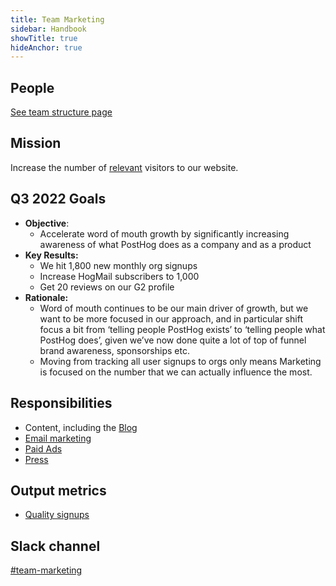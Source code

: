 ```yaml
---
title: Team Marketing
sidebar: Handbook
showTitle: true
hideAnchor: true
---
```


## People


[See team structure page](/handbook/people/team-structure/team-structure)

## Mission

Increase the number of [relevant](https://posthog.com/handbook/strategy/strategy#target-audience-for-2021) visitors to our website. 

## Q3 2022 Goals

* **Objective**:
    * Accelerate word of mouth growth by significantly increasing awareness of what PostHog does as a company and as a product
* **Key Results:**
    * We hit 1,800 new monthly org signups
    * Increase HogMail subscribers to 1,000
    * Get 20 reviews on our G2 profile
* **Rationale:**
    * Word of mouth continues to be our main driver of growth, but we want to be more focused in our approach, and in particular shift focus a bit from ‘telling people PostHog exists’ to ‘telling people what PostHog does’, given we’ve now done quite a lot of top of funnel brand awareness, sponsorships etc. 
    * Moving from tracking all user signups to orgs only means Marketing is focused on the number that we can actually influence the most. 

## Responsibilities
- Content, including the [Blog](/handbook/growth/marketing/blog)
- [Email marketing](/handbook/growth/marketing/newsletter)
- [Paid Ads](/handbook/growth/marketing/paid)
- [Press](/handbook/growth/marketing/press)

## Output metrics

* [Quality signups](https://app.posthog.com/insights/ujGv0WqI?events=%5B%5D&actions=%5B%7B%22id%22%3A%2212308%22%2C%22math%22%3A%22dau%22%2C%22name%22%3A%22High%20quality%20sign%20ups%22%2C%22type%22%3A%22actions%22%2C%22order%22%3A0%7D%5D&display=ActionsLineGraph&insight=TRENDS&interval=week&date_from=-90d&new_entity=%5B%5D&properties=%5B%7B%22key%22%3A%22is_organization_first_user%22%2C%22type%22%3A%22event%22%2C%22value%22%3A%5B%22true%22%5D%2C%22operator%22%3A%22exact%22%7D%2C%7B%22key%22%3A%22hubspot_score%22%2C%22type%22%3A%22person%22%2C%22value%22%3A%2270%22%2C%22operator%22%3A%22gt%22%7D%5D&breakdown_type&filter_test_accounts=true#fromDashboard=20464)

## Slack channel

[#team-marketing](https://posthog.slack.com/messages/team-marketing)
